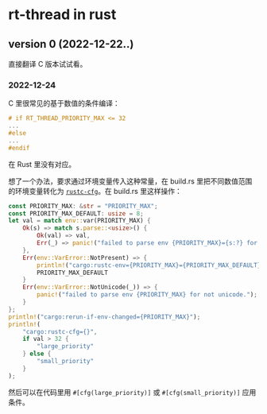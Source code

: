 ﻿# rt-thread in rust

## version 0 (2022-12-22..)

直接翻译 C 版本试试看。

### 2022-12-24

C 里很常见的基于数值的条件编译：

```c
# if RT_THREAD_PRIORITY_MAX <= 32
...
#else
...
#endif
```

在 Rust 里没有对应。

想了一个办法，要求通过环境变量传入这种常量，在 build.rs 里把不同数值范围的环境变量转化为 [`rustc-cfg`](https://doc.rust-lang.org/cargo/reference/build-scripts.html#cargorustc-cfgkeyvalue)。在 build.rs 里这样操作：

```rust
const PRIORITY_MAX: &str = "PRIORITY_MAX";
const PRIORITY_MAX_DEFAULT: usize = 8;
let val = match env::var(PRIORITY_MAX) {
    Ok(s) => match s.parse::<usize>() {
        Ok(val) => val,
        Err(_) => panic!("failed to parse env {PRIORITY_MAX}={s:?} for not a number."),
    },
    Err(env::VarError::NotPresent) => {
        println!("cargo:rustc-env={PRIORITY_MAX}={PRIORITY_MAX_DEFAULT}");
        PRIORITY_MAX_DEFAULT
    }
    Err(env::VarError::NotUnicode(_)) => {
        panic!("failed to parse env {PRIORITY_MAX} for not unicode.");
    }
};
println!("cargo:rerun-if-env-changed={PRIORITY_MAX}");
println!(
    "cargo:rustc-cfg={}",
    if val > 32 {
        "large_priority"
    } else {
        "small_priority"
    }
);
```

然后可以在代码里用 `#[cfg(large_priority)]` 或 `#[cfg(small_priority)]` 应用条件。
